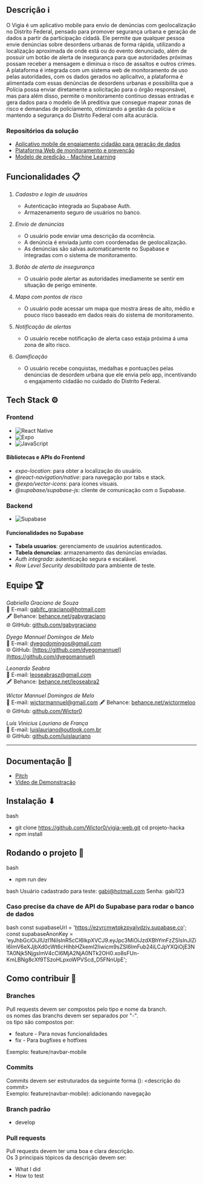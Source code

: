 ## Descrição ℹ
O Vigia é um aplicativo mobile para envio de denúncias com geolocalização no Distrito Federal, pensado para promover segurança urbana e geração de dados a partir da participação cidadã. Ele permite que qualquer pessoa envie denúncias sobre desordens urbanas de forma rápida, utilizando a localização aproximada de onde está ou do evento denunciado, além de possuir um botão de alerta de insegurança para que autoridades próximas possam receber a mensagem e diminua o risco de assaltos e outros crimes. A plataforma é integrada com um sistema web de monitoramento de uso pelas autoridades, com os dados gerados no aplicaitvo, a plataforma é alimentada com essas denúncias de desordens urbanas e possibilita que a Polícia possa enviar diretamente a solicitação para o órgão responsável, mas para além disso, permite o monitoramento contínuo dessas entradas e gera dados para o modelo de IA preditiva que consegue mapear zonas de risco e demandas de policiamento, otimizando a gestão da polícia e mantendo a segurança do Distrito Federal com alta acurácia. 

### Repositórios da solução
- [Aplicativo mobile de engajamento cidadão para geração de dados](https://github.com/gabygraciano/app-denuncias)
- [Plataforma Web de monitoramento e prevenção](https://github.com/dyegomannuel/vigia-web)
- [Modelo de predição - Machine Learning](https://github.com/luislauriano/cidade-segura)


## Funcionalidades 📋
1. *Cadastro e login de usuários*
   - Autenticação integrada ao Supabase Auth.
   - Armazenamento seguro de usuários no banco.

2. *Envio de denúncias*
   - O usuário pode enviar uma descrição da ocorrência.
   - A denúncia é enviada junto com coordenadas de geolocalização.
   - As denúncias são salvas automaticamente no Supabase e integradas com o sistema de monitoramento.
  
3. *Botão de alerta de insegurança*
   - O usuário pode alertar as autoridades imediamente se sentir em situação de perigo eminente.

4. *Mapa com pontos de risco*
   - O usuário pode acessar um mapa que mostra áreas de alto, médio e pouco risco baseado em dados reais do sistema de monitoramento.

5. *Notificação de alertas*
   - O usuário recebe notificação de alerta caso estaja próxima á uma zona de alto risco.
     
6. *Gamificação*
   - O usuário recebe conquistas, medalhas e pontuações pelas denúncias de desordem urbana que ele envia pelo app, incentivando o engajamento cidadão no cuidado do Distrito Federal.

## Tech Stack ⚙

### Frontend
- ![React Native](https://img.shields.io/badge/React%20Native-20232A?style=for-the-badge&logo=react&logoColor=61DAFB)
- ![Expo](https://img.shields.io/badge/Expo-1C1E24?style=for-the-badge&logo=expo&logoColor=white)
- ![JavaScript](https://img.shields.io/badge/JavaScript-323330?style=for-the-badge&logo=javascript&logoColor=F7DF1E)

#### Bibliotecas e APIs do Frontend
- *expo-location*: para obter a localização do usuário.  
- *@react-navigation/native*: para navegação por tabs e stack.  
- *@expo/vector-icons*: para ícones visuais.  
- *@supabase/supabase-js*: cliente de comunicação com o Supabase.

### Backend
- ![Supabase](https://img.shields.io/badge/Supabase-3ECF8E?style=for-the-badge&logo=supabase&logoColor=white)

#### Funcionalidades no Supabase
- **Tabela usuarios**: gerenciamento de usuários autenticados.
- **Tabela denuncias**: armazenamento das denúncias enviadas.
- *Auth integrada*: autenticação segura e escalável.
- *Row Level Security desabilitada* para ambiente de teste.

## Equipe 🏆

*Gabriella Graciano de Souza*  
📧 E-mail: [gabifc_graciano@hotmail.com](mailto:gabifc_graciano@hotmail.com)  
🖋 Behance: [behance.net/gabygraciano](https://www.behance.net/gabygraciano)  
🌐 GitHub: [github.com/gabygraciano](https://github.com/gabygraciano)

*Dyego Mannuel Domingos de Melo*  
📧 E-mail: [dyegodomingos@gmail.com](mailto:dyegodomingos@gmail.com)  
🌐 GitHub: [https://github.com/dyegomannuel](https://github.com/dyegomannuel)

*Leonardo Seabra*  
📧 E-mail: [leoseabrasz@gmail.com](mailto:leoseabrasz@gmail.com)  
🖋 Behance: [behance.net/leoseabra2](https://www.behance.net/leoseabra2)  

*Wictor Mannuel Domingos de Melo*  
📧 E-mail: [wictormannuel@gmail.com](mailto:wictormannuel@gmail.com)
🖋 Behance: [behance.net/wictormeloo](https://www.behance.net/wictormeloo)
🌐 GitHub: [github.com/Wictor0](https://github.com/Wictor0)

*Luís Vinicius Lauriano de França*  
📧 E-mail: [luislauriano@outlook.com.br](mailto:luislauriano@outlook.com.br)  
🌐 GitHub: [github.com/luislauriano](https://github.com/luislauriano)

---

## Documentação 📄
- [Pitch](https://docs.google.com/presentation/d/11cKMmKdL0x_1oxNgFkoqDOUsL4tjD13W0P-9OquYtbs/edit?usp=sharing)
- [Vídeo de Demonstração](https://www.youtube.com/watch?v=vivpIc3Jj4s)


## Instalação ⬇

bash
- git clone https://github.com/Wictor0/vigia-web.git
cd projeto-hacka
- npm install


## Rodando o projeto 🏃
bash
- npm run dev


bash
Usuário cadastrado para teste: gabi@hotmail.com
Senha: gabi123


### Caso precise da chave de API do Supabase para rodar o banco de dados

bash
const supabaseUrl = 'https://ezyrcmwtqkzpyalvdziv.supabase.co';
const supabaseAnonKey = 'eyJhbGciOiJIUzI1NiIsInR5cCI6IkpXVCJ9.eyJpc3MiOiJzdXBhYmFzZSIsInJlZiI6ImV6eXJjbXd0cWt6cHlhbHZkeml2Iiwicm9sZSI6ImFub24iLCJpYXQiOjE3NTA0Njk5NjgsImV4cCI6MjA2NjA0NTk2OH0.xo8sFUn-KmLBNg8cXf9TSzoHLpxoWPVScd_D5FNnUpE';


## Como contribuir 🤝
### Branches
Pull requests devem ser compostos pelo tipo e nome da branch.\
os nomes das branchs devem ser separados por "-".\
os tipo são compostos por:
- feature - Para novas funcionalidades
- fix - Para bugfixes e hotfixes

Exemplo: 
feature/navbar-mobile

### Commits
Commits devem ser estruturados da seguinte forma <tipo>(<nome-da-branch>): <descrição do commit>\
Exemplo: 
feature(navbar-mobile): adicionando navegação

### Branch padrão
- develop

### Pull requests
Pull requests devem ter uma boa e clara descrição.\
Os 3 principais tópicos da descrição devem ser:
- What I did
- How to test
